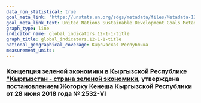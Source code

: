 ```yaml
---
data_non_statistical: true
goal_meta_link: 'https://unstats.un.org/sdgs/metadata/files/Metadata-12-01-01.pdf'
goal_meta_link_text: United Nations Sustainable Development Goals Metadata (PDF 4.0 MB)
graph_type: line
indicator_name: global_indicators.12-1-1-title
graph_title: global_indicators.12-1-1-title
national_geographical_coverage: Кыргызская Республика
measurement_units: 
---
```

### [Концепция зеленой экономики в Кыргызской Республике "Кыргызстан - страна зеленой экономики](http://cbd.minjust.gov.kg/act/view/ru-ru/83126?cl=ru-ru), утверждена постановлением Жогорку Кенеша Кыргызской Республики от 28 июня 2018 года № 2532-VI
